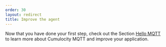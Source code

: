 ```yaml
---
order: 30
layout: redirect
title: Improve the agent
---
```


Now that you have done your first step, check out the Section [Hello MQTT](/guides/mqtt/hello-mqtt) to learn more about Cumulocity MQTT and improve your application.